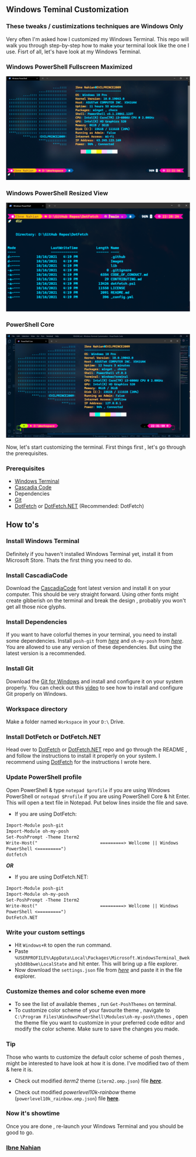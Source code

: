 ## Windows Teminal Customization

### These tweaks / custimizations techniques are Windows Only

Very often I'm asked how I customized my Windows Terminal. This repo will walk you through step-by-step how to make your terminal look like the one I use.
Fisrt of all, let's have look at my Windows Terminal.

### Windows PowerShell Fullscreen Maximized

![terminal](https://github.com/evilprince2009/Windows-Terminal-Customization/blob/main/images/win-ps-full.png)

### Windows PowerShell Resized View

![terminal](https://github.com/evilprince2009/Windows-Terminal-Customization/blob/main/images/win-ps-resized.png)

### PowerShell Core

![terminal](https://github.com/evilprince2009/Windows-Terminal-Customization/blob/main/images/ps-core.png)

Now, let's start customizing the terminal. First things first , let's go through the prerequisites.

### Prerequisites

- [Windows Terminal](https://www.microsoft.com/en-us/p/windows-terminal/9n0dx20hk701#activetab=pivot:overviewtab)
- [Cascadia Code](https://github.com/microsoft/cascadia-code/releases/tag/v2106.17)
- Dependencies
- [Git](https://git-scm.com/downloads)
- [DotFetch](https://github.com/evilprince2009/DotFetch) or [DotFetch.NET](https://github.com/evilprince2009/DotFetch.NET) (Recommended: DotFetch)

## How to's

### Install Windows Terminal

Definitely if you haven't installed Windows Terminal yet, install it from Microsoft Store. Thats the first thing you need to do.

### Install CascadiaCode

Download the [CascadiaCode](https://github.com/ryanoasis/nerd-fonts/releases/download/v2.1.0/CascadiaCode.zip) font latest version and install it on your computer. This should be very straight forward. Using other fonts might create gibberish on the terminal and break the design , probably you won't get all those nice glyphs.

### Install Dependencies

If you want to have colorful themes in your terminal, you need to install some dependencies. Install `posh-git` from _[here](https://www.powershellgallery.com/packages/posh-git/)_ and `oh-my-posh` from _[here](https://www.powershellgallery.com/packages/oh-my-posh/)_. You are allowed to use any version of these dependencies. But using the latest version is a recommended.

### Install Git

Download the [Git for Windows](https://gitforwindows.org/downloads) and install and configure it on your system properly. You can check out this [video](https://www.youtube.com/watch?v=8JJ101D3knE&t=762s) to see how to install and configure Git properly on Windows.

### Workspace directory

Make a folder named `Workspace` in your `D:\` Drive.

### Install DotFetch or DotFetch.NET

Head over to [DotFetch](https://github.com/evilprince2009/DotFetch) or [DotFetch.NET](https://github.com/evilprince2009/DotFetch.NET) repo and go through the README , and follow the instructions to install it properly on your system. I recommend using [DotFetch](https://github.com/evilprince2009/DotFetch) for the instructions I wrote here.

### Update PowerShell profile

Open PowerShell & type `notepad $profile` if you are using Windows PowerShell or `notepad $Profile` if you are using PowerShell Core & hit Enter. This will open a text file in Notepad. Put below lines inside the file and save.

- If you are using DotFetch:

```
Import-Module posh-git
Import-Module oh-my-posh
Set-PoshPrompt -Theme Iterm2
Write-Host("                        =========> Wellcome || Windows PowerShell <=========")
dotfetch
```

_**OR**_

- If you are using DotFetch.NET:

```
Import-Module posh-git
Import-Module oh-my-posh
Set-PoshPrompt -Theme Iterm2
Write-Host("                        =========> Wellcome || Windows PowerShell <=========")
DotFetch.NET
```

### Write your custom settings

- Hit `Windows+R` to open the run command.
- Paste `%USERPROFILE%\AppData\Local\Packages\Microsoft.WindowsTerminal_8wekyb3d8bbwe\LocalState` and hit enter. This will bring up a file explorer.
- Now download the `settings.json` file from _[here](https://github.com/evilprince2009/Windows-Terminal-Customization/blob/main/settings.json)_ and paste it in the file explorer.

### Customize themes and color scheme even more

- To see the list of available themes , run `Get-PoshThemes` on terminal.
- To customize color scheme of your favourite theme , navigate to `C:\Program Files\WindowsPowerShell\Modules\oh-my-posh\themes` , open the theme file you want to customize in your preferred code editor and modify the color scheme. Make sure to save the changes you made.

### Tip

Those who wants to customize the default color scheme of posh themes , might be interested to have look at how it is done. I've modified two of them & here it is.

- Check out modified _iterm2_ theme (`iterm2.omp.json`) file _**[here](https://github.com/evilprince2009/Windows-Terminal-Customization/blob/main/modified_posh_themes/iterm2.omp.json)**_.

- Check out modified _powerlevel10k-rainbow_ theme (`powerlevel10k_rainbow.omp.json`) file **[here](https://github.com/evilprince2009/Windows-Terminal-Customization/blob/main/modified_posh_themes/powerlevel10k_rainbow.omp.json)**.

### Now it's showtime

Once you are done , re-launch your Windows Terminal and you should be good to go.

### [Ibne Nahian](www.facebook.com/evilprince2009)
